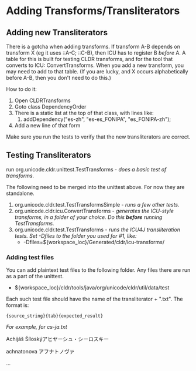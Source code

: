 # Adding Transforms/Transliterators

## Adding new Transliterators

There is a gotcha when adding transforms. If transform A-B depends on transform
X (eg it uses ::A-C; ::C-B), then ICU has to register B *before* A. A table for
this is built for testing CLDR transforms, and for the tool that converts to
ICU: ConvertTransforms. When you add a new transform, you may need to add to
that table. (If you are lucky, and X occurs alphabetically before A-B, then you
don't need to do this.)

How to do it:

1.  Open CLDRTransforms
2.  Goto class DependencyOrder
3.  There is a static list at the top of that class, with lines like:
    1.  addDependency("es-zh", "es-es_FONIPA", "es_FONIPA-zh");
4.  Add a new line of that form

Make sure you run the tests to verify that the new transliterators are correct.

## Testing Transliterators

run org.unicode.cldr.unittest.TestTransforms - *does a basic test of
transforms.*

The following need to be merged into the unittest above. For now they are
standalone.

1.  org.unicode.cldr.test.TestTransformsSimple - *runs a few other tests.*
2.  org.unicode.cldr.icu.ConvertTransforms - *generates the ICU-style
    transforms, in a folder of your choice. Do this **before** running
    TestTransforms.*
3.  org.unicode.cldr.test.TestTransforms - *runs the ICU4J transliteration
    tests. Set -Dfiles to the folder you used for #1, like:*
    *   -Dfiles=${workspace_loc}/Generated/cldr/icu-transforms/

### Adding test files

You can add plaintext test files to the following folder. Any files there are
run as a part of the unittest.

*   ${workspace_loc}/cldr/tools/java/org/unicode/cldr/util/data/test

Each such test file should have the name of the transliterator + ".txt". The
format is:

`{source_string}{tab}{expected_result}`

*For example, for cs-ja.txt*

Achijáš Šíloskýアヒヤーシュ・シーロスキー

achnatonova     アフナトノヴァ

...
